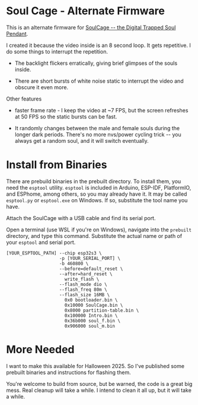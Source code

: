# Soul Cage - Alternate Firmware

This is an alternate firmware for [SoulCage -- the Digital Trapped Soul Pendant](https://github.com/vishalsoniindia/SoulCage---The-Digital-Trapped-Soul-Pendant).

I created it because the video inside is an 8 second loop.  It gets repetitive.  I do some things to interrupt the repetition.

* The backlight flickers erratically, giving brief glimpses of the souls inside.

* There are short bursts of white noise static to interrupt the video and obscure it even more.

Other features

 - faster frame rate - I keep the video at ~7 FPS, but the screen refreshes at 50 FPS so the static bursts can be fast.

 - It randomly changes between the male and female souls during the longer dark periods.  There's no more nvs/power cycling trick -- you always get a random soul, and it will switch eventually.

# Install from Binaries

There are prebuild binaries in the prebuilt directory.  To install them, you need the `esptool` utility.  `esptool` is included in Arduino, ESP-IDF, PlatformIO, and ESPhome, among others, so you may already have it.  It may be called `esptool.py` or `esptool.exe` on Windows.  If so, substitute the tool name you have.

Attach the SoulCage with a USB cable and find its serial port.

Open a terminal (use WSL if you're on Windows), navigate into the `prebuilt` directory, and type this command.  Substitute the actual name or path of your `esptool` and serial port.

    [YOUR_ESPTOOL_PATH] --chip esp32s3 \
                        -p [YOUR_SERIAL_PORT] \
                        -b 460800 \
                        --before=default_reset \
                        --after=hard_reset \
                          write_flash \
                        --flash_mode dio \
                        --flash_freq 80m \
                        --flash_size 16MB \
                          0x0 bootloader.bin \
                          0x10000 SoulCage.bin \
                          0x8000 partition-table.bin \
                          0x100000 Intro.bin \
                          0x36b000 soul_f.bin \
                          0x906000 soul_m.bin





# More Needed

I want to make this available for Halloween 2025.  So I've published
some prebuilt binaries and instructions for flashing them.

You're welcome to build from source, but be warned, the code is
a great big mess.  Real cleanup will take a while.  I intend
to clean it all up, but it will take a while.
